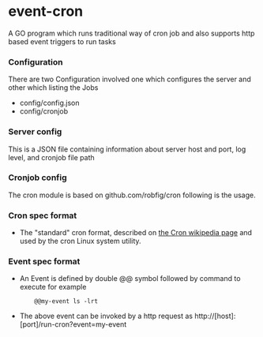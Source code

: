 # event-cron
A GO program which runs traditional way of cron job and also supports http based event triggers to run tasks

### Configuration

There are two Configuration involved one which configures the server and other which listing the Jobs
- config/config.json
- config/cronjob

### Server config

This is a JSON file containing information about server host and port, log level, and cronjob file path

### Cronjob config

The cron module is based on github.com/robfig/cron  following is the usage.


### Cron spec format

- The "standard" cron format, described on [the Cron wikipedia page] and used by
  the cron Linux system utility.

[the Cron wikipedia page]: https://en.wikipedia.org/wiki/Cron

### Event spec format

- An Event is defined by double @@ symbol followed by command to execute for example

    ```
        @@my-event ls -lrt
    ```
- The above event can be invoked by a http request as http://[host]:[port]/run-cron?event=my-event
